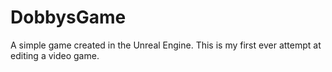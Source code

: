 # DobbysGame
A simple game created in the Unreal Engine. This is my first ever attempt at editing a video game.
